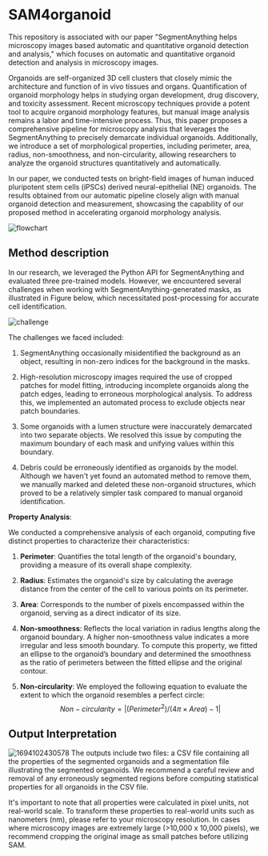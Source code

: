 # SAM4organoid

This repository is associated with our paper "SegmentAnything helps microscopy images based automatic and quantitative organoid detection and analysis," which focuses on automatic and quantitative organoid detection and analysis in microscopy images.

Organoids are self-organized 3D cell clusters that closely mimic the architecture and function of in vivo tissues and organs. Quantification of organoid morphology helps in studying organ development, drug discovery, and toxicity assessment. Recent microscopy techniques provide a potent tool to acquire organoid morphology features, but manual image analysis remains a labor and time-intensive process. Thus, this paper proposes a comprehensive pipeline for microscopy analysis that leverages the SegmentAnything to precisely demarcate individual organoids. Additionally, we introduce a set of morphological properties, including perimeter, area, radius, non-smoothness, and non-circularity, allowing researchers to analyze the organoid structures quantitatively and automatically. 

In our paper, we conducted tests on bright-field images of human induced pluripotent stem cells (iPSCs) derived neural-epithelial (NE) organoids. The results obtained from our automatic pipeline closely align with manual organoid detection and measurement, showcasing the capability of our proposed method in accelerating organoid morphology analysis.

![flowchart](https://github.com/XiaodanXing/SAM4organoid/assets/30890745/03b8a3b2-96d4-4797-80d9-3bcf361fe8b6)


## Method description

In our research, we leveraged the Python API for SegmentAnything and evaluated three pre-trained models. However, we encountered several challenges when working with SegmentAnything-generated masks, as illustrated in Figure below, which necessitated post-processing for accurate cell identification.

![challenge](https://github.com/XiaodanXing/SAM4organoid/assets/30890745/16c1eeef-d174-4a1f-b8a2-79b48db282d5)


The challenges we faced included:

1. SegmentAnything occasionally misidentified the background as an object, resulting in non-zero indices for the background in the masks.

2. High-resolution microscopy images required the use of cropped patches for model fitting, introducing incomplete organoids along the patch edges, leading to erroneous morphological analysis. To address this, we implemented an automated process to exclude objects near patch boundaries.

3. Some organoids with a lumen structure were inaccurately demarcated into two separate objects. We resolved this issue by computing the maximum boundary of each mask and unifying values within this boundary.

4. Debris could be erroneously identified as organoids by the model. Although we haven't yet found an automated method to remove them, we manually marked and deleted these non-organoid structures, which proved to be a relatively simpler task compared to manual organoid identification.

**Property Analysis**:

We conducted a comprehensive analysis of each organoid, computing five distinct properties to characterize their characteristics:

1. **Perimeter**: Quantifies the total length of the organoid's boundary, providing a measure of its overall shape complexity.

2. **Radius**: Estimates the organoid's size by calculating the average distance from the center of the cell to various points on its perimeter.

3. **Area**: Corresponds to the number of pixels encompassed within the organoid, serving as a direct indicator of its size.

4. **Non-smoothness**: Reflects the local variation in radius lengths along the organoid boundary. A higher non-smoothness value indicates a more irregular and less smooth boundary. To compute this property, we fitted an ellipse to the organoid’s boundary and determined the smoothness as the ratio of perimeters between the fitted ellipse and the original contour.

5. **Non-circularity**: We employed the following equation to evaluate the extent to which the organoid resembles a perfect circle: $$Non-circularity =|(Perimeter^2)/(4\pi \times Area)-1|$$

## Output Interpretation

![1694102430578](https://github.com/XiaodanXing/SAM4organoid/assets/30890745/7b590260-d21e-433e-813d-52be54795a6d)
The outputs include two files: a CSV file containing all the properties of the segmented organoids and a segmentation file illustrating the segmented organoids. We recommend a careful review and removal of any erroneously segmented regions before computing statistical properties for all organoids in the CSV file. 

It's important to note that all properties were calculated in pixel units, not real-world scale. To transform these properties to real-world units such as nanometers (nm), please refer to your microscopy resolution. In cases where microscopy images are extremely large (>10,000 x 10,000 pixels), we recommend cropping the original image as small patches before utilizing SAM.
